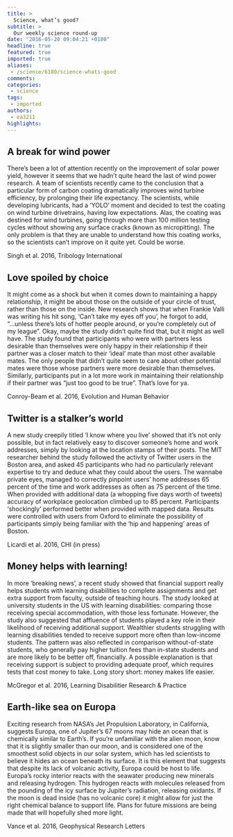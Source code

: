 ```yaml
---
title: >
  Science, what’s good?
subtitle: >
  Our weekly science round-up
date: "2016-05-20 09:04:21 +0100"
headline: true
featured: true
imported: true
aliases:
 - /science/6180/science-whats-good
comments:
categories:
 - science
tags:
 - imported
authors:
 - ea3211
highlights:
---
```


## A break for wind power
There’s been a lot of attention recently on the improvement of solar power yield, however it seems that we hadn’t quite heard the last of wind power research. A team of scientists recently came to the conclusion that a particular form of carbon coating dramatically improves wind turbine efficiency, by prolonging their life expectancy. The scientists, while developing  lubricants, had a ‘YOLO’ moment and decided to test the coating on wind turbine drivetrains, having low expectations. Alas, the coating was destined for wind turbines, going through more than 100 million testing cycles without showing any surface cracks (known as micropitting). The only problem is that they are unable to understand how this coating works, so the scientists can’t improve on it quite yet. Could be worse.

Singh et al. 2016, Tribology International
## Love spoiled by choice
It might come as a shock but when it comes down to maintaining  a happy relationship, it might be about those on the outside of your circle of trust, rather than those on the inside. New research shows that when Frankie Valli was writing his hit song, ‘Can’t take my eyes off you’, he forgot to add, “...unless there’s lots of hotter people around, or you’re completely out of my league”. Okay, maybe the study didn’t quite find that, but it might as well have. The study found that participants who were with partners less desirable than themselves were only happy in their relationship if their partner was a closer match to their ‘ideal’ mate than most other available mates. The only people that didn’t quite seem to care about other potential mates were those whose partners were more desirable than themselves. Similarly, participants put in a lot more work in maintaining their relationship if their partner was “just too good to be true”. That’s love for ya.

Conroy-Beam et al. 2016, Evolution and Human Behavior
## Twitter is a stalker’s world
A new study creepily titled ‘I know where you live’ showed that it’s not only possible, but in fact relatively easy to discover someone’s home and work addresses, simply by looking at the location stamps of their posts. The MIT researcher behind the study followed the activity of Twitter users in the Boston area, and asked 45 participants who had no particularly relevant expertise to try and deduce what they could about the users. The wannabe private eyes, managed to correctly pinpoint users’ home addresses 65 percent of the time and work addresses as often as 75 percent of the time. When provided with additional data (a  whopping five days worth of tweets) accuracy of workplace geolocation climbed up to 85 percent. Participants ‘shockingly’ performed better when provided with mapped data. Results were controlled with users from Oxford to eliminate the possibility of participants simply being familiar with the ‘hip and happening’ areas of Boston.

Licardi et al. 2016, CHI (in press)
## Money helps with learning!
In more ‘breaking news’, a recent study showed that financial support really helps students with learning disabilities to complete assignments and get extra support from faculty, outside of teaching hours. The study  looked at university students in the US with learning disabilities: comparing those receiving special accommodation, with those less fortunate. However, the study also suggested that affluence of students played a key role in their likelihood of receiving additional support. Wealthier students struggling with learning disabilities tended to receive support more often than low-income students. The pattern was also reflected in comparison without-of-state students, who generally pay higher tuition fees than in-state students and are more likely to be better off, financially. A possible explanation is that receiving support is subject to providing adequate proof, which requires tests that cost money to take. Long story short: money makes life easier.

McGregor et al. 2016, Learning Disabilitier Research &amp; Practice
## Earth-like sea on Europa
Exciting research from NASA’s Jet Propulsion Laboratory, in California, suggests Europa, one of Jupiter’s 67 moons may hide an ocean that is chemically similar to Earth’s. If you’re unfamiliar with the alien moon, know that it is slightly smaller than our moon, and is considered one of the smoothest solid objects in our solar system, which has led scientists to believe it hides an ocean beneath its surface. It is this element that suggests that despite its lack of volcanic activity, Europa could be host to life. Europa’s rocky interior reacts with the seawater producing new minerals and releasing hydrogen. This hydrogen reacts with molecules released from the pounding of the icy surface by Jupiter’s radiation, releasing oxidants. If the moon is dead inside (has no volcanic core) it might allow for just the right chemical balance to support life. Plans for future missions are being made that will hopefully shed more light.

Vance et al. 2016, Geophysical Research Letters
